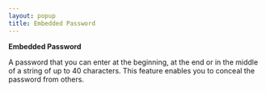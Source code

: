 ```yaml
---
layout: popup
title: Embedded Password
---
```



**Embedded Password**


A password that you can enter at the beginning, at the end or in the  middle of a string of up to 40 characters. This feature enables you to  conceal the password from others.
